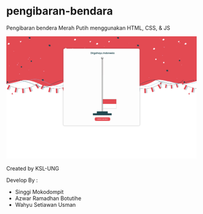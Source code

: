 # pengibaran-bendara
Pengibaran bendera Merah Putih menggunakan HTML, CSS, &amp; JS

![](preview.png)

Created by KSL-UNG

Develop By :
- Singgi Mokodompit
- Azwar Ramadhan Botutihe
- Wahyu Setiawan Usman
